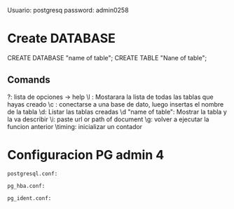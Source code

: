 Usuario: postgresq
password: admin0258

# Create DATABASE

CREATE DATABASE "name of table";
CREATE TABLE "Nane of table";

## Comands
\?: lista de opciones -> help
\l : Mostarara la lista de todas las tablas que hayas creado
\c : conectarse a una base de dato, luego insertas el nombre de la tabla
\d: Listar las tablas creadas
\d "name of table": Mostrar la tabla y la va describir
\i: paste url or path of document
\g: volver a ejecutar la funcion anterior
\timing: inicializar un contador  

# Configuracion PG admin 4

    postgresql.conf: 

    pg_hba.conf:
    
    pg_ident.conf: 

